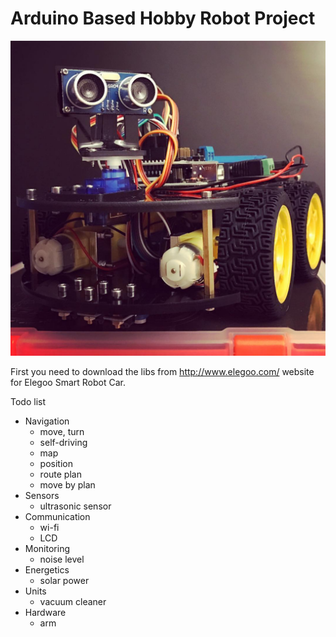 # Arduino Based Hobby Robot Project

![Elegoo Smart Robot Car](/car.jpg "Elegoo Smart Robot Car")

First you need to download the libs from http://www.elegoo.com/ website for Elegoo Smart Robot Car.


Todo list
- Navigation
  - move, turn
  - self-driving
  - map
  - position
  - route plan
  - move by plan
- Sensors
  - ultrasonic sensor
- Communication
  - wi-fi
  - LCD
- Monitoring
  - noise level
- Energetics
  - solar power
- Units
  - vacuum cleaner
- Hardware
  - arm
